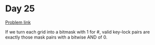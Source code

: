 # Day 25

[Problem link](https://adventofcode.com/2024/day/25)

If we turn each grid into a bitmask with 1 for #, valid key-lock pairs are exactly those mask pairs with a bitwise AND of 0.
